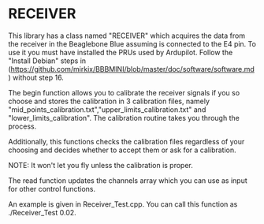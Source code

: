 # RECEIVER
This library has a class named "RECEIVER" which acquires the data from the receiver in the Beaglebone Blue assuming is connected to the E4 pin.
To use it you must have installed the PRUs used by Ardupilot. Follow the "Install Debian" steps in (https://github.com/mirkix/BBBMINI/blob/master/doc/software/software.md) without step 16.

The begin function allows you to calibrate the receiver signals if you so choose and stores the calibration in 3 calibration files, namely "mid_points_calibration.txt","upper_limits_calibration.txt" and "lower_limits_calibration". The calibration routine takes you through the process.

Additionally, this functions checks the calibration files regardless of your choosing and decides whether to accept them or ask for a calibration. 

NOTE: It won't let you fly unless the calibration is proper.
  
The read function updates the channels array which you can use as input for other control functions.

An example is given in Receiver_Test.cpp. 
You can call this function as ./Receiver_Test 0.02.
